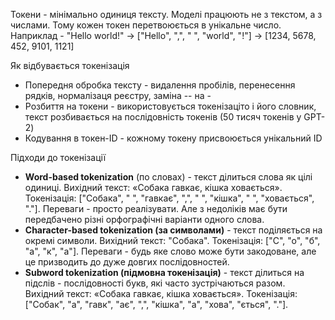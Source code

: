 
Токени - мінімально одиниця тексту. Моделі працюють не з текстом, а з числами. Тому кожен токен перетвоюється в унікальне число. 
Наприклад - "Hello world!" -> ["Hello", ",", " ", "world", "!"] -> [1234, 5678, 452, 9101, 1121]

Як відбувається токенізація
- Попередня обробка тексту - видалення пробілів, перенесення рядків, нормалізаця реєстру, заміна -- на -
- Розбиття на токени - використовується токенізаціто і його словник, текст розбивається на послідовність токенів (50 тисяч токенів у GPT-2)
- Кодування в токен-ID - кожному токену присвоюється унікальний ID

Підходи до токенізації
- **Word-based tokenization** (по словах) - текст ділиться слова як цілі одиниці. Вихідний текст: «Собака гавкає, кішка ховається». Токенізація: ["Собака", " ", "гавкає", ",", " ", "кішка", " ", "ховається", "."]. Переваги - просто реалізувати. Але з недоліків має бути передбачено різні орфографічні варіанти одного слова.
- **Character-based tokenization (за символами)** - текст поділяється на окремі символи. Вихідний текст: "Собака". Токенізація: ["С", "о", "б", "а", "к", "а"]. Переваги - будь яке слово може бути закодоване, але це призводить до дуже довгих послідовностей. 
- **Subword tokenization (підмовна токенізація)** - текст ділиться на підслів - послідовності букв, які часто зустрічаються разом. Вихідний текст: «Собака гавкає, кішка ховається». Токенізація: ["Собак", "а", "гавк", "ає", ",", "кішка", "а", "хова", "ється", "."]. 